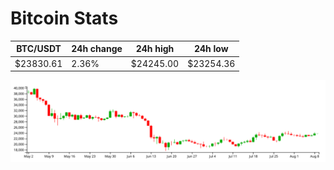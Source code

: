 # Bitcoin Stats

BTC/USDT|24h change|24h high|24h low|
|---|---|---|---|
|$23830.61|2.36%|$24245.00|$23254.36|

<img src="./chart.svg">
